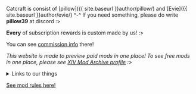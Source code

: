 Catcraft is consist of [pillow]({{ site.baseurl }}author/pillow/) and [Evie]({{ site.baseurl }}author/evie/) ^-^ If you need something, please do write **pillow39** at discord :>

**Every** of subscription rewards is custom made by us! :>

You can see [commission info](https://catcraftxiv.github.io/commission/) there!

*This website is made to preview paid mods in one place! To see free mods in one place, please see <a href="https://www.xivmodarchive.com/user/111283" target="_blank">XIV Mod Archive profile</a> :>*

<details>
  <summary>Links to our things</summary>
{% for profile_page in site.data.profiles %}
<li><a href="{{ profile_page.link }}">{{ profile_page.name }}</a></li>
{% endfor %}
</details>

<a href="{{ site.baseurl }}rules/">See mod rules here!</a>